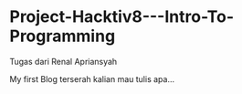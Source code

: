 # Project-Hacktiv8---Intro-To-Programming
Tugas dari Renal Apriansyah


My first Blog terserah kalian mau tulis apa...